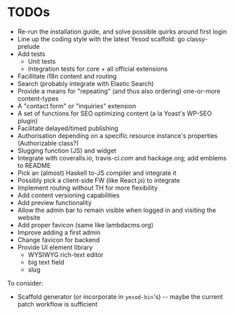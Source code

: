 TODOs
=====

* Re-run the installation guide, and solve possible quirks around first login
* Line up the coding style with the latest Yesod scaffold: go classy-prelude
* Add tests
  * Unit tests
  * Integration tests for core + all official extensions
* Facillitate i18n content and routing
* Search (probably integrate with Elastic Search)
* Provide a means for "repeating" (and thus also ordering) one-or-more content-types
* A "contact form" or "inquiries" extension
* A set of functions for SEO optimizing content (a la Yoast's WP-SEO plugin)
* Facilitate delayed/timed publishing
* Authorisation depending on a specific resource instance's properties (Authorizable class?)
* Slugging function (JS) and widget
* Integrate with coveralls.io, travis-ci.com and hackage.org; add emblems to README
* Pick an (almost) Haskell to-JS compiler and integrate it
* Possibly pick a client-side FW (like React.js) to integrate
* Implement routing without TH for more flexibility
* Add content versioning capabilities
* Add preview functionality
* Allow the admin bar to remain visible when logged in and visiting the website
* Add proper favicon (same like lambdacms.org)
* Improve adding a first admin
* Change favicon for backend
* Provide UI element library
  * WYSIWYG rich-text editor
  * big text field
  * slug

To consider:
* Scaffold generator (or incorporate in `yesod-bin`'s) -- maybe the current patch workflow is sufficient
